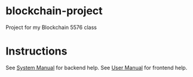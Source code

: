 # blockchain-project
Project for my Blockchain 5576 class

# Instructions
See [System Manual](https://github.com/raspberrymilkyway/blockchain-project/blob/3fed4d3ddc4afa280cd9d1cd53e2353f9d062beb/files/SystemManual.pdf) for backend help.
See [User Manual](https://github.com/raspberrymilkyway/blockchain-project/blob/3fed4d3ddc4afa280cd9d1cd53e2353f9d062beb/files/UserManual.pdf) for frontend help.
